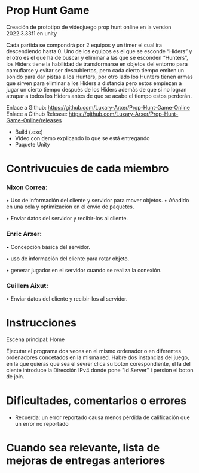 # Prop Hunt Game
Creación de prototipo de videojuego prop hunt online en la version  2022.3.33f1  en unity

Cada partida se compondrá por 2 equipos y un timer el cual ira
descendiendo hasta 0.
Uno de los equipos es el que se esconde “Hiders” y el otro es el que ha de buscar y
eliminar a las que se esconden “Hunters”, los Hiders tiene la habilidad de transformarse
en objetos del entorno para camuflarse y evitar ser descubiertos, pero cada cierto tiempo
emiten un sonido para dar pistas a los Hunters, por otro lado los Hunters tienen armas
que sirven para eliminar a los Hiders a distancia pero estos empiezan a jugar un cierto
tiempo después de los Hiders además de que si no logran atrapar a todos los Hiders
antes de que se acabe el tiempo estos perderán.

Enlace a Github: https://github.com/Luxary-Arxer/Prop-Hunt-Game-Online
Enlace a Github Release: https://github.com/Luxary-Arxer/Prop-Hunt-Game-Online/releases


- Build (.exe)
- Vídeo con demo explicando lo que se está entregando
- Paquete Unity

# Contrivucuies de cada miembro

### Nixon Correa:

• Uso de información del cliente y servidor para mover objetos.
• Añadido en una cola y optimización en el envío de paquetes.

• Enviar datos del servidor y recibir-los al cliente.

### Enric Arxer:

• Concepción básica del servidor.

• uso de información del cliente para rotar objeto.

• generar jugador en el servidor cuando se realiza la conexión.

### Guillem Aixut:

• Enviar datos del cliente y recibir-los al servidor.

# Instrucciones
 
Escena principal: Home

Ejecutar el programa dos veces en el mismo ordenador o en diferentes ordenadores concetados en la misma red.
Habre dos instancias del juego, en la que quieras que sea el sevrer clica su boton corespondiente, el la del ciente introduce la Dirección IPv4 donde pone "Id Server" i persion el boton de join.


# Dificultades, comentarios o errores

- Recuerda: un error reportado causa menos pérdida de calificación que un error no reportado

# Cuando sea relevante, lista de mejoras de entregas anteriores

